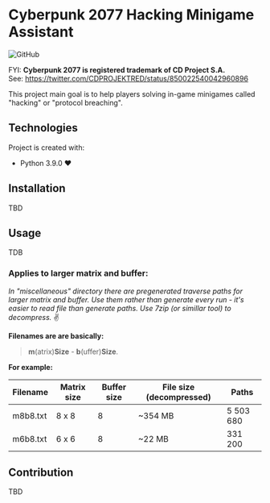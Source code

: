 # Cyberpunk 2077 Hacking Minigame Assistant

![GitHub](https://img.shields.io/github/license/Veinar/cp2k77HackingAssistant?style=flat-square)

FYI:
**Cyberpunk 2077 is registered trademark of CD Project S.A.**  
See: https://twitter.com/CDPROJEKTRED/status/850022540042960896

This project main goal is to help players solving in-game minigames called "hacking" or "protocol breaching".

## Technologies
Project is created with:
* Python 3.9.0 :heart:

## Installation

TBD

## Usage

TDB

### **Applies to larger matrix and buffer:**
*In "miscellaneous" directory there are pregenerated traverse paths for larger matrix and buffer. Use them rather than generate every run - it's easier to read file than generate paths. Use 7zip (or simillar tool) to decompress.*  :v:

**Filenames are are basically:**   
> **m**(atrix)**Size** - **b**(uffer)**Size**.

**For example:**

| Filename 	| Matrix size 	| Buffer size 	| File size   (decompressed) 	| Paths 	|
|-	|-	|-	|-	|-	|
| m8b8.txt 	| 8 x 8 	| 8 	| ~354 MB 	| 5 503 680 	|
| m6b8.txt 	| 6 x 6 	| 8 	| ~22 MB 	| 331 200 	|

## Contribution

TBD
